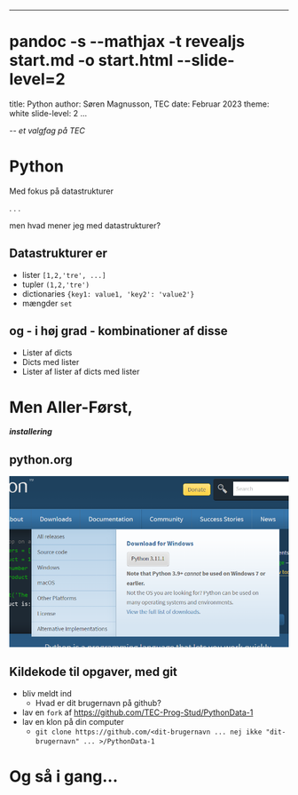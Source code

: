 ﻿<style>
    .reveal section p {
    display: inline-block;
    font-size: 0.8em;
    line-height: 1.2em;
    vertical-align: top;
  }
  .reveal th, .reveal td {
    font-size: 0.5em;
  }
  .reveal li, .reveal ul, .reveal ol {
    font-size: 0.8em
  }
</style> 
---
# pandoc -s --mathjax -t revealjs start.md -o start.html --slide-level=2
title: Python
author: Søren Magnusson, TEC
date: Februar 2023
theme: white
slide-level: 2 
...

_-- et valgfag på TEC_

# Python

Med fokus på datastrukturer

. . . 

men hvad mener jeg med datastrukturer?

## Datastrukturer er

- lister `[1,2,'tre', ...]`
- tupler `(1,2,'tre')`
- dictionaries `{key1: value1, 'key2': 'value2'}`
- mængder `set`

## og - i høj grad - kombinationer af disse

- Lister af dicts
- Dicts med lister
- Lister af lister af dicts med lister

# Men Aller-Først, 

__*installering*__

## python.org

![](2023-02-05-23-26-28.png)

## Kildekode til opgaver, med git

* bliv meldt ind
  * Hvad er dit brugernavn på github?
* lav en `fork` af https://github.com/TEC-Prog-Stud/PythonData-1
* lav en klon på din computer
  * `git clone https://github.com/<dit-brugernavn ... nej ikke "dit-brugernavn" ... >/PythonData-1`

# Og så i gang...